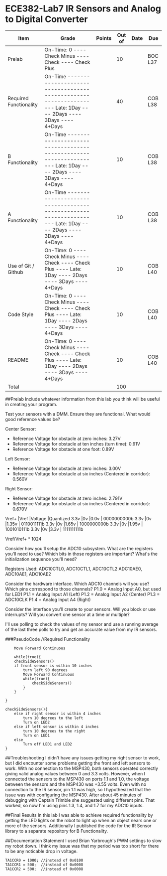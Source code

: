 ECE382-Lab7 IR Sensors and Analog to Digital Converter
======================================================

Item	|Grade	|Points	|Out of	|Date	|Due
---|---|---|---|---|---
Prelab	|On-Time: 0 ---- Check Minus ---- Check ---- Check Plus	|	|10	|	|BOC L37
Required Functionality	|On-Time ------------------------------------------------------------------ Late: 1Day ---- 2Days ---- 3Days ---- 4+Days	|	|40	|	|COB L38
B Functionality	|On-Time ------------------------------------------------------------------ Late: 1Day ---- 2Days ---- 3Days ---- 4+Days	|	|10	|	|COB L38
A Functionality	|On-Time ------------------------------------------------------------------ Late: 1Day ---- 2Days ---- 3Days ---- 4+Days	|	|10	|	|COB L38
Use of Git / Github	|On-Time: 0 ---- Check Minus ---- Check ---- Check Plus ---- Late: 1Day ---- 2Days ---- 3Days ---- 4+Days	|	|10	|	|COB L40
Code Style	|On-Time: 0 ---- Check Minus ---- Check ---- Check Plus ---- Late: 1Day ---- 2Days ---- 3Days ---- 4+Days	|	|10	|	|COB L40
README	|On-Time: 0 ---- Check Minus ---- Check ---- Check Plus ---- Late: 1Day ---- 2Days ---- 3Days ---- 4+Days	|	|10	|	|COB L40
Total	|	|	|100	|


##Prelab
Include whatever information from this lab you think will be useful in creating your program.

Test your sensors with a DMM. Ensure they are functional. What would good reference values be?

Center Sensor:
- Reference Voltage for obstacle at zero inches: 3.27V
- Reference Voltage for obstacle at ten inches (turn time): 0.91V
- Reference Voltage for obstacle at one foot: 0.89V

Left Sensor:
- Reference Voltage for obstacle at zero inches: 3.00V
- Reference Voltage for obstacle at six inches (Centered in corridor): 0.560V

Right Sensor:
- Reference Voltage for obstacle at zero inches: 2.791V
- Reference Voltage for obstacle at six inches (Centered in corridor): 0.670V

Vref+	|Vref	|Voltage	|Quantized
3.3v	|0v	|0.0v	| 	0000000000b
3.3v	|0v	|1.35v	| 	0110011111b
3.3v	|0v	|1.65v	| 	1000000000b
3.3v	|0v	|1.95v	| 	1001010111b
3.3v	|0v	|3.3v	| 	1111111111b

Vref/Vref+ * 1024

Consider how you'll setup the ADC10 subsystem. What are the registers you'll need to use? Which bits in those registers are important? What's the initialization sequence you'll need?

Registers Used:
	ADC10CTL0, ADC10CTL1, ADC10CTL2 
	ADC10AE0, ADC10AE1, ADC10AE2

Consider the hardware interface. Which ADC10 channels will you use? Which pins correspond to those channels?
	P1.0 = Analog Input A0, but used for LED1
	P1.1 = Analog Input A1 (Left)
	P1.2 = Analog Input A2 (Center)
	P1.3 = ADC10CLK
	P1.4 = Analog Input A4 (Right)


Consider the interface you'll create to your sensors. Will you block or use interrupts? Will you convert one sensor at a time or multiple?

I'll use polling to check the values of my sensor and use a running average of the last three polls to try and get an accurate value from my IR sensors.

	
###PseudoCode
	//Required Functionality
	
		
		Move Forward Continuous
		
		while(true){
		checkSideSensors()
		if front sensor is within 10 inches
			turn left 90 degrees
			Move Forward Continuous
			while(true){
				checkSideSensors()
			}
		}

	}
	
	checkSideSensors(){
		else if right sensor is within 4 inches
			turn 10 degrees to the left
			Turn on LED2
		else if left sensor is within 4 inches
			turn 10 degrees to the right
			Turn on LED1
		else
			Turn off LED1 and LED2
	}
	
##Troubleshooting
I didn't have any issues getting my right sensor to work, but I did encounter some problems getting the front and left sensors to work. With no connection to the MSP430, both sensors operated correctly giving valid analog values between 0 and 3.3 volts. However, when I connected the sensors to the MSP430 on ports 1.1 and 1.0, the voltage between the sensors and the MSP430 was +3.55 volts. Even with no connection to the IR sensor, pin 1.1 was high, so I hypothesized that the issue was with configuring the MSP430. After about 45 minutes of debugging with Captain Trimble she suggested using different pins. That worked, so now I'm using pins 1.3, 1.4, and 1.7 for my ADC10 inputs.

##Final Results
In this lab I was able to achieve required functionality by getting the LED lights on the robot to light up when an object nears one or more of the sensors. Additionally I published the code for the IR Sensor library to a separate repository for B Functionality.


##Documentation Statement
I used Brian Yarbrough's PWM settings to slow my robot down. I think my issue was that my period was too short for there to be any noticable drop in voltage. 

	TA1CCR0 = 1000;	//instead of 0x0100
	TA1CCR1 = 500;	//instead of 0x0008
	TA1CCR2 = 500;	//instead of 0x0008